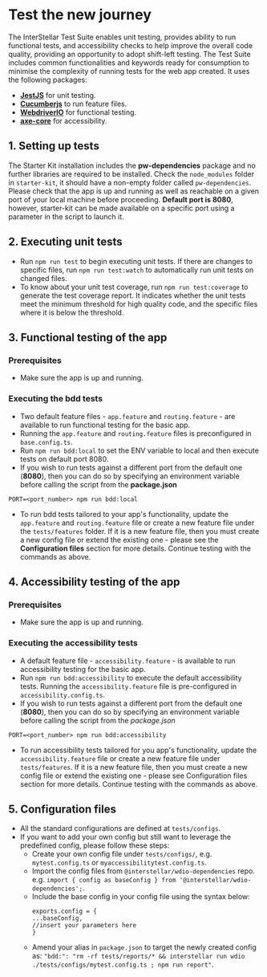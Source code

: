 # Test the new journey

The InterStellar Test Suite enables unit testing, provides ability to run functional tests, and accessibility checks to help improve the overall code quality, providing an opportunity to adopt shift-left testing. The Test Suite includes common functionalities and keywords ready for consumption to minimise the complexity of running tests for the web app created. It uses the following packages:

- [**JestJS**](https://jestjs.io/) for unit testing.
- [**Cucumberjs**](https://cucumber.io/docs/installation/javascript/) to run feature files.
- [**WebdriverIO**](https://webdriver.io/) for functional testing.
- [**axe-core**](https://www.npmjs.com/package/axe-core) for accessibility.

## 1. Setting up tests

The Starter Kit installation includes the **pw-dependencies** package and no further libraries are required to be installed. Check the `node_modules` folder in `starter-kit`, it should have a non-empty folder called `pw-dependencies`. Please check that the app is up and running as well as reachable on a given port of your local machine before proceeding. **Default port is 8080**, however, starter-kit can be made available on a specific port using a parameter in the script to launch it.

## 2. Executing unit tests

- Run `npm run test` to begin executing unit tests. If there are changes to specific files, run `npm run test:watch` to automatically run unit tests on changed files.
- To know about your unit test coverage, run `npm run test:coverage` to generate the test coverage report. It indicates whether the unit tests meet the minimum threshold for high quality code, and the specific files where it is below the threshold.

## 3. Functional testing of the app

### Prerequisites
- Make sure the app is up and running.

### Executing the bdd tests
- Two default feature files - `app.feature` and `routing.feature` - are available to run functional testing for the basic app.
- Running the `app.feature` and `routing.feature` files is preconfigured in `base.config.ts`.
- Run `npm run bdd:local` to set the ENV variable to local and then execute tests on default port 8080.
- If you wish to run tests against a different port from the default one (**8080**), then you can do so by specifying an environment variable before calling the script from the **package.json**

```
PORT=<port_number> npm run bdd:local
```
- To run bdd tests tailored to your app's functionality, update the `app.feature` and `routing.feature` file or create a new feature file under the `tests/features` folder. If it is a new feature file, then you must create a new config file  or extend the existing one - please see the **Configuration files** section for more details. Continue testing with the commands as above.

## 4. Accessibility testing of the app

### Prerequisites
- Make sure the app is up and running.

### Executing the accessibility tests
- A default feature file - `accessibility.feature` - is available to run accessibility testing for the basic app.
- Run `npm run bdd:accessibility` to execute the default accessibility tests. Running the `accessibility.feature` file is pre-configured in `accessibility.config.ts`.
- If you wish to run tests against a different port from the default one (**8080**), then you can do so by specifying an environment variable before calling the script from the *package.json*

```
PORT=<port_number> npm run bdd:accessibility
```
- To run accessibility tests tailored for you app's functionality, update the `accessibility.feature` file or create a new feature file under `tests/features`. If it is a new feature file, then you must create a new config file or extend the existing one - please see Configuration files section for more details. Continue testing with the commands as above.

## 5. Configuration files

- All the standard configurations are defined at `tests/configs`.
- If you want to add your own config but still want to leverage the predefined config, please follow these steps:
  - Create your own config file under `tests/configs/`, e.g. `mytest.config.ts` or `myaccessibilitytest.config.ts`.
  - Import the config files from `@interstellar/wdio-dependencies` repo. e.g. `import { config as baseConfig } from '@interstellar/wdio-dependencies';`.
  - Include the base config in your config file using the syntax below:
    ```
    exports.config = {
    ...baseConfig,
    //insert your parameters here
    }
    ```
  - Amend your alias in `package.json` to target the newly created config as: `"bdd:": "rm -rf tests/reports/* && interstellar run wdio ./tests/configs/mytest.config.ts ; npm run report"`.
